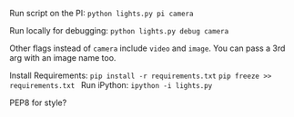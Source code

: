 Run script on the PI:
`python lights.py pi camera`

Run locally for debugging:
`python lights.py debug camera`

Other flags instead of `camera` include `video` and `image`. You can pass a 3rd arg with an image name too.

Install Requirements:
`pip install -r requirements.txt`
`pip freeze >> requirements.txt `
Run iPython:
`ipython -i lights.py`

PEP8 for style?
